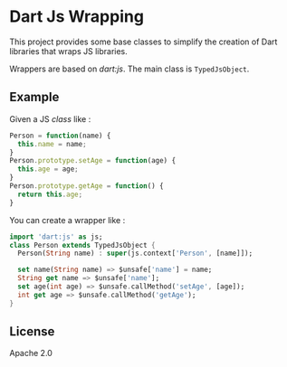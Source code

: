Dart Js Wrapping
================

This project provides some base classes to simplify the creation of Dart libraries that wraps JS libraries.

Wrappers are based on _dart:js_. The main class is `TypedJsObject`.

## Example ##

Given a JS _class_ like :

```js
Person = function(name) {
  this.name = name;
}
Person.prototype.setAge = function(age) {
  this.age = age;
}
Person.prototype.getAge = function() {
  return this.age;
}
```

You can create a wrapper like :

```dart
import 'dart:js' as js;
class Person extends TypedJsObject {
  Person(String name) : super(js.context['Person', [name]]);

  set name(String name) => $unsafe['name'] = name;
  String get name => $unsafe['name'];
  set age(int age) => $unsafe.callMethod('setAge', [age]);
  int get age => $unsafe.callMethod('getAge');
}
```

## License ##
Apache 2.0
